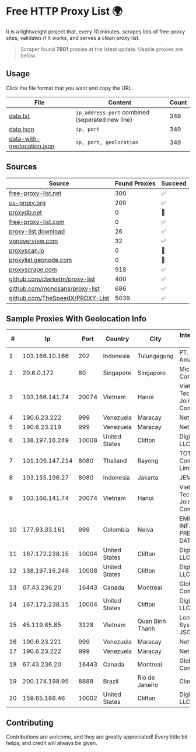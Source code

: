 
# Free HTTP Proxy List 🌍

It is a lightweight project that, every 10 minutes, scrapes lots of free-proxy sites, validates if it works, and serves a clean proxy list.


> Scraper found **7601** proxies at the latest update. Usable proxies are below.

## Usage

Click the file format that you want and copy the URL.


|File|Content|Count|
|----|-------|-----|
|[data.txt](https://raw.githubusercontent.com/themiralay/Proxy-List-World/master/data.txt)|`ip_address:port` combined (seperated new line)|349|
|[data.json](https://raw.githubusercontent.com/themiralay/Proxy-List-World/master/data.json)|`ip, port`|349|
|[data-with-geolocation.json](https://raw.githubusercontent.com/themiralay/Proxy-List-World/master/data-with-geolocation.json)|`ip, port, geolocation`|349|

## Sources

|Source|Found Proxies|Succeed|
|------|-------------|-------|
|[free-proxy-list.net](https://free-proxy-list.net)|300|✅|
|[us-proxy.org](https://www.us-proxy.org)|200|✅|
|[proxydb.net](http://proxydb.net)|0|🚫|
|[free-proxy-list.com](https://free-proxy-list.com/?page=&port=&type%5B%5D=http&type%5B%5D=https&up_time=0&search=Search)|0|✅|
|[proxy-list.download](https://www.proxy-list.download/HTTP)|26|✅|
|[vpnoverview.com](https://vpnoverview.com/privacy/anonymous-browsing/free-proxy-servers)|32|✅|
|[proxyscan.io](https://www.proxyscan.io)|0|🚫|
|[proxylist.geonode.com](https://proxylist.geonode.com/api/proxy-list?limit=300&page=1&sort_by=lastChecked&sort_type=desc&protocols=http,https)|0|🚫|
|[proxyscrape.com](https://api.proxyscrape.com/v2/?request=displayproxies&protocol=http&timeout=10000&country=all&ssl=all&anonymity=all)|918|✅|
|[github.com/clarketm/proxy-list](https://raw.githubusercontent.com/clarketm/proxy-list/master/proxy-list-raw.txt)|400|✅|
|[github.com/monosans/proxy-list](https://raw.githubusercontent.com/monosans/proxy-list/main/proxies/http.txt)|686|✅|
|[github.com/TheSpeedX/PROXY-List](https://raw.githubusercontent.com/TheSpeedX/PROXY-List/master/http.txt)|5039|✅|


## Sample Proxies With Geolocation Info

|#|Ip|Port|Country|City|Internet Service Provider|
|-|--|----|-------|----|-------------------------|
|1|103.166.10.166|202|Indonesia|Tulungagung|PT. Yasmin Amanah Media|
|2|20.6.0.172|80|Singapore|Singapore|Microsoft Corporation|
|3|103.166.141.74|20074|Vietnam|Hanoi|Viet NAM Cloud Technology Joint Stock Company|
|4|190.6.23.222|999|Venezuela|Maracay|Net Uno|
|5|190.6.23.219|999|Venezuela|Maracay|Net Uno|
|6|138.197.16.249|10008|United States|Clifton|DigitalOcean, LLC|
|7|101.109.147.214|8080|Thailand|Rayong|TOT Public Company Limited|
|8|103.155.196.27|8080|Indonesia|Jakarta|JEMBATANDATA|
|9|103.166.141.74|20074|Vietnam|Hanoi|Viet NAM Cloud Technology Joint Stock Company|
|10|177.93.33.161|999|Colombia|Neiva|EMP. DE TEC. E INF. DA PREVIDENCIA - DATAPREV|
|11|167.172.238.15|10004|United States|Clifton|DigitalOcean, LLC|
|12|138.197.16.249|10008|United States|Clifton|DigitalOcean, LLC|
|13|67.43.236.20|16443|Canada|Montreal|GloboTech Communications|
|14|167.172.238.15|10004|United States|Clifton|DigitalOcean, LLC|
|15|45.119.85.85|3128|Vietnam|Quan Binh Thanh|Long Van System Solution JSC|
|16|190.6.23.221|999|Venezuela|Maracay|Net Uno|
|17|190.6.23.222|999|Venezuela|Maracay|Net Uno|
|18|67.43.236.20|16443|Canada|Montreal|GloboTech Communications|
|19|200.174.198.95|8888|Brazil|Rio de Janeiro|Claro S.A|
|20|159.65.186.46|10002|United States|Clifton|DigitalOcean, LLC|



## Contributing

Contributions are welcome, and they are greatly appreciated! Every
little bit helps, and credit will always be given.

